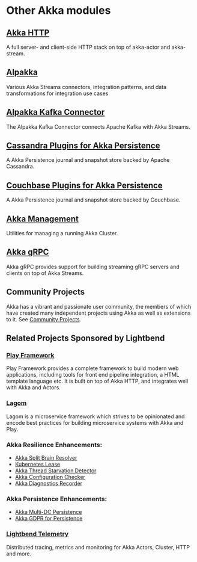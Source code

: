 # Other Akka modules

## [Akka HTTP](https://doc.akka.io/docs/akka-http/current/scala.html)

A full server- and client-side HTTP stack on top of akka-actor and akka-stream.

## [Alpakka](https://doc.akka.io/docs/alpakka/current/)

Various Akka Streams connectors, integration patterns, and data transformations for integration use cases

## [Alpakka Kafka Connector](https://doc.akka.io/docs/akka-stream-kafka/current/home.html)

The Alpakka Kafka Connector connects Apache Kafka with Akka Streams.

## [Cassandra Plugins for Akka Persistence](https://github.com/akka/akka-persistence-cassandra)

A Akka Persistence journal and snapshot store backed by Apache Cassandra.

## [Couchbase Plugins for Akka Persistence](https://doc.akka.io/docs/akka-persistence-couchbase/current/)

A Akka Persistence journal and snapshot store backed by Couchbase.

## [Akka Management](https://doc.akka.io/docs/akka-management/current/)

Utilities for managing a running Akka Cluster.

## [Akka gRPC](https://doc.akka.io/docs/akka-grpc/current/)

Akka gRPC provides support for building streaming gRPC servers and clients on top of Akka Streams.

## Community Projects

Akka has a vibrant and passionate user community, the members of which have created many independent projects using Akka as well as extensions to it. See [Community Projects](https://akka.io/community/).

## Related Projects Sponsored by Lightbend

### [Play Framework](https://www.playframework.com)

Play Framework provides a complete framework to build modern web applications, including tools for front end pipeline integration, 
a HTML template language etc. It is built on top of Akka HTTP, and integrates well with Akka and Actors.

### [Lagom](https://www.lagomframework.com)

Lagom is a microservice framework which strives to be opinionated and encode best practices for building microservice systems with Akka and Play.

### Akka Resilience Enhancements:

* [Akka Split Brain Resolver](https://doc.akka.io/docs/akka-enhancements/current/split-brain-resolver.html)
* [Kubernetes Lease](https://doc.akka.io/docs/akka-enhancements/current/kubernetes-lease.html)
* [Akka Thread Starvation Detector](https://doc.akka.io/docs/akka-enhancements/current/starvation-detector.html)
* [Akka Configuration Checker](https://doc.akka.io/docs/akka-enhancements/current/config-checker.html)
* [Akka Diagnostics Recorder](https://doc.akka.io/docs/akka-enhancements/current/diagnostics-recorder.html)

### Akka Persistence Enhancements:

* [Akka Multi-DC Persistence](https://doc.akka.io/docs/akka-enhancements/current/persistence-dc/index.html)
* [Akka GDPR for Persistence](https://doc.akka.io/docs/akka-enhancements/current/gdpr/index.html)

### [Lightbend Telemetry](https://developer.lightbend.com/docs/telemetry/current/home.html)

Distributed tracing, metrics and monitoring for Akka Actors, Cluster, HTTP and more.

